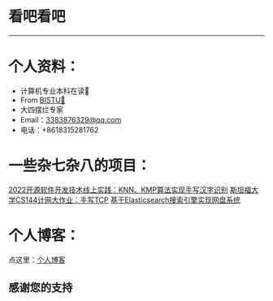 # 看吧看吧

---

# 个人资料：

- 计算机专业本科在读📖
- From [BISTU🏫](https://www.bistu.edu.cn/)
- 大四摆烂专家
- Email：3383876329@qq.com
- 电话：+8618315281762

# 一些杂七杂八的项目：

[2022开源软件开发技术线上实践：KNN、KMP算法实现手写汉字识别](https://github.com/Bistu-OSSDT-2022/Legendr)
[斯坦福大学CS144计网大作业：手写TCP](https://github.com/sniffstherose/minnow)
[基于Elasticsearch搜索引擎实现网盘系统](https://github.com/doufangyi/wangpan)

# 个人博客：

点这里：[个人博客](https://tryanel.github.io/)


## 感谢您的支持



<!---
sniffstherose/sniffstherose is a ✨ special ✨ repository because its `README.md` (this file) appears on your GitHub profile.
You can click the Preview link to take a look at your changes.
--->
